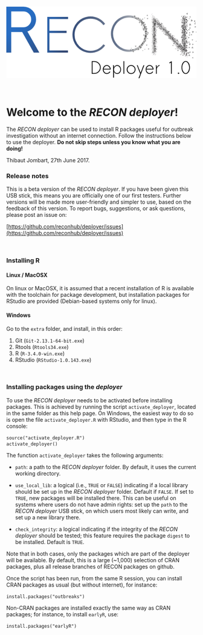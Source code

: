 
![recon_deployer_logo](img/logo-deployer.png)

<br>

Welcome to the *RECON deployer*!
===============================

The *RECON deployer* can be used to install R packages useful for outbreak
investigation without an internet connection. Follow the instructions below to
use the deployer. **Do not skip steps unless you know what you are doing!**


Thibaut Jombart, 27th June 2017.


### Release notes

This is a beta version of the *RECON deployer*. If you have been given this USB
stick, this means you are officially one of our first testers. Further versions
will be made more user-friendly and simpler to use, based on the feedback of
this version. To report bugs, suggestions, or ask questions, please post an
issue on:

[https://github.com/reconhub/deployer/issues](https://github.com/reconhub/deployer/issues)





<br>

### Installing R 

#### Linux / MacOSX

On linux or MacOSX, it is assumed that a recent installation of R is available
with the toolchain for package development, but installation packages for
RStudio are provided (Debian-based systems only for linux).


#### Windows

Go to the `extra` folder, and install, in this order:

1. Git (`Git-2.13.1-64-bit.exe`)
2. Rtools (`Rtools34.exe`)
3. R (`R-3.4.0-win.exe`)
4. RStudio (`RStudio-1.0.143.exe`)



<br>

### Installing packages using the *deployer*

To use the *RECON deployer* needs to be activated before installing
packages. This is achieved by running the script `activate_deployer`, located in
the same folder as this help page. On Windows, the easiest way to do so is open
the file `activate_deployer.R` with RStudio, and then type in the R console:

```{r eval = FALSE}
source("activate_deployer.R")
activate_deployer()
```

The function `activate_deployer` takes the following arguments:

* `path`: a path to the *RECON deployer* folder. By default, it uses the current
  working directory.

* `use_local_lib`: a logical (i.e., `TRUE` or `FALSE`) indicating if a local
  library should be set up in the *RECON deployer* folder. Default if
  `FALSE`. If set to `TRUE`, new packages will be installed there. This can be
  useful on systems where users do not have admin rights: set up the `path` to
  the *RECON deployer* USB stick, on which users most likely can write, and set
  up a new library there.
 
* `check_integrity`: a logical indicating if the integrity of the *RECON
  deployer* should be tested; this feature requires the package `digest` to be
  installed. Default is `TRUE`.

 

Note that in both cases, only the packages which are part of the deployer will
be available. By default, this is a large (~1,000) selection of CRAN packages,
plus all release branches of RECON packages on github.


Once the script has been run, from the same R session, you can install CRAN
packages as usual (but without internet), for instance:

```{r eval = FALSE}
install.packages("outbreaks")
```

Non-CRAN packages are installed exactly the same way as CRAN packages; for
instance, to install `earlyR`, use:

```{r eval = FALSE}
install.packages("earlyR")
```

<br>
